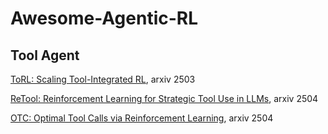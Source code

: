 # Awesome-Agentic-RL

## Tool Agent

[ToRL: Scaling Tool-Integrated RL](https://arxiv.org/abs/2503.23383), arxiv 2503

[ReTool: Reinforcement Learning for Strategic Tool Use in LLMs](https://arxiv.org/pdf/2504.11536), arxiv 2504

[OTC: Optimal Tool Calls via Reinforcement Learning](https://arxiv.org/pdf/2504.14870), arxiv 2504
